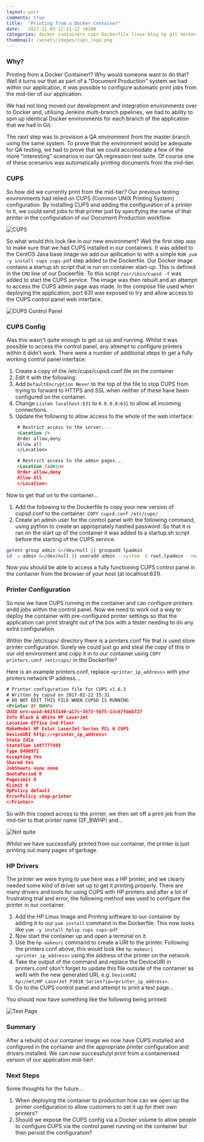 ```yaml
---
layout: post
comments: true
title:  "Printing from a Docker Container"
date:   2017-11-05 12:21:22 +0100
categories: docker containers cups Dockerfile linux blog hp git docker-compose print printing
thumbnail: /assets/images/cups_logo.png
---
```

### Why?
Printing from a Docker Container!? Why would someone want to do that? 
Well it turns our that as part of a "Document Production" system we had within our application, it was possible to configure automatic print jobs from the mid-tier of our application. 

We had not long moved our development and integration environments over to Docker and, utilising Jenkins multi-branch pipelines, we had to ability to spin up identical Docker environments for each branch of the application that we had in Git. 

The next step was to provision a QA environment from the master branch using the same system. To prove that the environment would be adequate for QA testing, we had to prove that we could accomodate a few of the more "interesting" scenarios in our QA regression test suite. Of course one of these scenarios was automatically printing documents from the mid-tier.


### CUPS
So how did we currently print from the mid-tier? Our previous testing environments had relied on CUPS (Common UNIX Printing System) configuration. By installing CUPS and adding the configuration of a printer to it, we could send jobs to that printer just by specifying the name of that printer in the configuration of our Document Production workflow. 

![CUPS](/assets/images/cups_logo.png)

So what would this look like in our new environment? Well the first step was to make sure that we had CUPS installed in our containers. It was added to the CentOS Java base image we add our apllication to with a simple `RUN yum -y install cups cups-pdf` step added to the Dockerfile. Our Docker image contains a startup.sh script that is run on container start-up. This is defined in the `CMD` line  of our Dockerfile. To this script `/usr/sbin/cupsd -f` was added to start the CUPS service. The image was then rebuilt and an attempt to access the CUPS admin page was made. In the compose file used when deploying the application, port 631 was exposed to try and allow access to the CUPS control panel web interface. 


![CUPS Control Panel](/assets/images/cups-cfg.gif)

### CUPS Config
Alas this wasn't quite enough to get us up and running. Whilst it was possible to access the control panel, any attempt to configure printers within it didn't work. There were a number of additional steps to get a fully working control panel interface:

1. Create a copy of the /etc/cups/cupsd.conf file on the container
2. Edit it with the following:
4. Add `DefaultEncryption Never` to the top of the file to stop CUPS from trying to forward to HTTPS and SSL when neither of these have been configured on the container.
5. Change `Listen localhost:631` to `0.0.0.0:631` to allow all incoming connections.
6. Update the following to allow access to the whole of the web interface:

```xml
    # Restrict access to the server...
    <Location />
    Order allow,deny
    Allow all
    </Location>

    # Restrict access to the admin pages...
    <Location /admin>
    Order allow,deny
    Allow All
    </Location>
```

Now to get that on to the container...

1. Add the following to the Dockerfile to copy your new version of cupsd.conf to the container. `COPY cupsd.conf /etc/cups/`
2. Create an admin user for the control panel with the following command, using python to create an appropriately hashed password. So that it is ran on the start up of the container it was added to a startup.sh script before the starting of the CUPS service.
```bash
getent group admin &>/dev/null || groupadd lpadmin
id -u admin &>/dev/null || useradd admin --system -G root,lpadmin --no-create-home --pasword $(python -c 'import crypt; print(crypt.crypt("admin", crypt.mksalt(crypt.METHOD_SHA512)))')
```

Now you should be able to access a fully functioning CUPS control panel in the container from the browser of your host (at localhost:631).

### Printer Configuration
So now we have CUPS running in the container and can configure printers andd jobs within the control panel. Now we need to work out a way to deploy the container with pre-configured printer settings so that the application can print straight out of the box with a tester needing to do any extra configuration. 

Within the /etc/cups/ directory there is a printers.conf file that is used store printer configuration. Surely we could just go and steal the copy of this in our old environment and copy it in to our container using `COPY printers.conf /etc/cups/` in the Dockerfile?

Here is an example printers.conf, replace `<printer_ip_address>` with your printers network IP address...

```xml
# Printer configuration file for CUPS v1.6.3
# Written by cupsd on 2017-02-22 15:31
# DO NOT EDIT THIS FILE WHEN CUPSD IS RUNNING
<Printer 2F_BWHP>
UUID urn:uuid:66153140-a17c-3473-5675-13c67fdeb727
Info Black & White HP LaserJet
Location Office 2nd Floor
MakeModel HP Color LaserJet Series PCL 6 CUPS
DeviceURI http://<printer_ip_address> 
State Idle
StateTime 1487777493
Type 8400972
Accepting Yes
Shared Yes
JobSheets none none
QuotaPeriod 0
PageLimit 0
KLimit 0
OpPolicy default
ErrorPolicy stop-printer
</Printer>
```

So with this copied across to the printer, we then set off a print job from the mid-tier to that printer name (2F_BWHP) and...

![Not quite](/assets/images/printer_garbage.jpg)

Whilst we have successfully printed from our container, the printer is just printing out many pages of garbage.

### HP Drivers
The printer we were trying to use here was a HP printer, and we clearly needed some kind of driver set up to get it printing properly. There are many drivers and tools for using CUPS with HP printers and after a lot of frustrating trial and error, the following method was used to configure the printer in our container. 

1. Add the HP Linux Image and Printing software to our container by adding it to our `yum install` command in the Dockerfile. This now looks like `yum -y install hplip cups cups-pdf`
2. Now start the container up and open a terminal on it. 
3. Use the `hp-makeuri` command to create a URI to the printer. Following the printers.conf above, this would look like `hp-makeuri <printer_ip_address>` using the address of the printer on the network.
4. Take the output of the command and replace the DeviceURI in printers.conf (don't forget to update this file outside of the container as well) with the new generated URI, e.g. `DeviceURI hp:/net/HP_LaserJet_P3010_Series?ip=<printer_ip_address>`. 
5. Go to the CUPS control panel and attempt to print a test page...

You should now have something like the following being printed:


![Test Page](/assets/images/example-test-page.png)

### Summary
After a rebuild of our container image we now have CUPS installed and configured in the container and the appropriate printer configuration and drivers installed. We can now successfulyl print from a containerised version of our application mid-tier!

### Next Steps
Some thoughts for the future...
1. When deploying the container to production how can we open up the printer configuration to allow customers to set it up for their own printers? 
2. Should we expose the CUPS config via a Docker volume to allow people to configure CUPS via the control panel running on the container but then persist the configuration?


